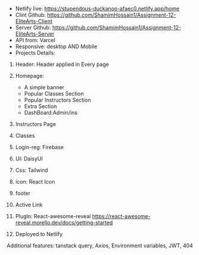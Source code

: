 
* Netlify live: https://stupendous-duckanoo-afaec0.netlify.app/home
* Clint Github: https://github.com/ShamimHossain1/Assignment-12-EliteArts-Client
* Server Github: https://github.com/ShamimHossain1/Assignment-12-EliteArts-Server
* API from: Varcel 
* Responsive: desktop AND Mobile
* Projects Details:
1. Header: Header applied in Every page
2. Homepage:
   * A simple banner
   * Popular Classes Section
   * Popular Instructors Section
   * Extra Section
   * DashBoard:Admin/ins
    
3. Instructors Page
4. Classes
5. Login-reg: Firebase
6. UI: DaisyUI
7. Css: Tailwind
8. icon: React Icon
9. footer
10. Active Link
11. PlugIn: React-awesome-reveal
https://react-awesome-reveal.morello.dev/docs/getting-started
12. Deployed to Netlify

Additional features: 
tanstack query, Axios, Environment variables, JWT, 404
